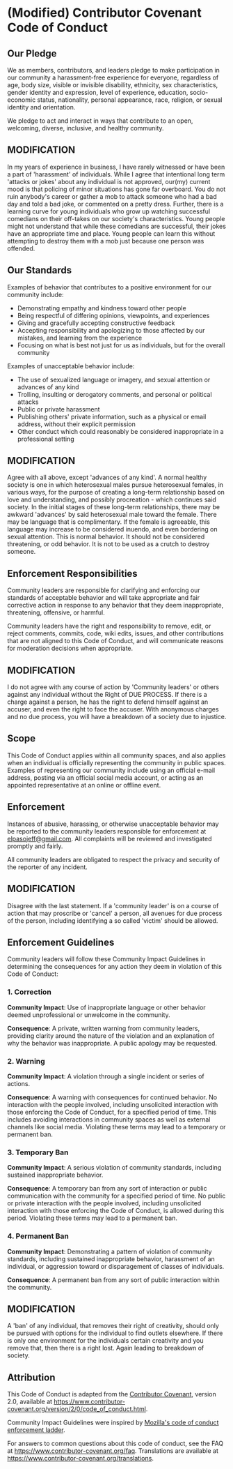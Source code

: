 # (Modified) Contributor Covenant Code of Conduct

## Our Pledge

We as members, contributors, and leaders pledge to make participation in our
community a harassment-free experience for everyone, regardless of age, body
size, visible or invisible disability, ethnicity, sex characteristics, gender
identity and expression, level of experience, education, socio-economic status,
nationality, personal appearance, race, religion, or sexual identity
and orientation.

We pledge to act and interact in ways that contribute to an open, welcoming,
diverse, inclusive, and healthy community.

## MODIFICATION

In my years of experience in business, I have rarely witnessed or have been
a part of 'harassment' of individuals.  While I agree that intentional long
term 'attacks or jokes' about any individual is not approved, our(my) current
mood is that policing of minor situations has gone far overboard. You do not
ruin anybody's career or gather a mob to attack someone who had a bad day
and told a bad joke, or commented on a pretty dress.  Further, there is a
learning curve for young individuals who grow up watching successful comedians
on their off-takes on our society's characteristics.  Young people might not
understand that while these comedians are successful, their jokes have an
appropriate time and place.  Young people can learn this without attempting
to destroy them with a mob just because one person was offended.

## Our Standards

Examples of behavior that contributes to a positive environment for our
community include:

* Demonstrating empathy and kindness toward other people
* Being respectful of differing opinions, viewpoints, and experiences
* Giving and gracefully accepting constructive feedback
* Accepting responsibility and apologizing to those affected by our mistakes,
  and learning from the experience
* Focusing on what is best not just for us as individuals, but for the
  overall community

Examples of unacceptable behavior include:

* The use of sexualized language or imagery, and sexual attention or
  advances of any kind
* Trolling, insulting or derogatory comments, and personal or political attacks
* Public or private harassment
* Publishing others' private information, such as a physical or email
  address, without their explicit permission
* Other conduct which could reasonably be considered inappropriate in a
  professional setting

## MODIFICATION

Agree with all above, except 'advances of any kind'.  A normal healthy society
is one in which heterosexual males pursue heterosexual females, in various
ways, for the purpose of creating a long-term relationship based on love and
understanding, and possibly procreation - which continues said society.  In
the initial stages of these long-term relationships, there may be awkward
'advances' by said heterosexual male toward the female.  There may be language
that is complimentary.  If the female is agreeable, this language may increase
to be considered inuendo, and even bordering on sexual attention.  This is
normal behavior.  It should not be considered threatening, or odd behavior.
It is not to be used as a crutch to destroy someone.

## Enforcement Responsibilities

Community leaders are responsible for clarifying and enforcing our standards of
acceptable behavior and will take appropriate and fair corrective action in
response to any behavior that they deem inappropriate, threatening, offensive,
or harmful.

Community leaders have the right and responsibility to remove, edit, or reject
comments, commits, code, wiki edits, issues, and other contributions that are
not aligned to this Code of Conduct, and will communicate reasons for moderation
decisions when appropriate.

## MODIFICATION

I do not agree with any course of action by 'Community leaders' or others against
any individual without the Right of DUE PROCESS.  If there is a charge against
a person, he has the right to defend himself against an accuser, and even the
right to face the accuser.  With anonymous charges and no due process, you will
have a breakdown of a society due to injustice.

## Scope

This Code of Conduct applies within all community spaces, and also applies when
an individual is officially representing the community in public spaces.
Examples of representing our community include using an official e-mail address,
posting via an official social media account, or acting as an appointed
representative at an online or offline event.

## Enforcement

Instances of abusive, harassing, or otherwise unacceptable behavior may be
reported to the community leaders responsible for enforcement at
elpasojeff@gmail.com.
All complaints will be reviewed and investigated promptly and fairly.

All community leaders are obligated to respect the privacy and security of the
reporter of any incident.

## MODIFICATION

Disagree with the last statement.  If a 'community leader' is on a course of
action that may proscribe or 'cancel' a person, all avenues for due process
of the person, including identifying a so called 'victim' should be allowed.

## Enforcement Guidelines

Community leaders will follow these Community Impact Guidelines in determining
the consequences for any action they deem in violation of this Code of Conduct:

### 1. Correction

**Community Impact**: Use of inappropriate language or other behavior deemed
unprofessional or unwelcome in the community.

**Consequence**: A private, written warning from community leaders, providing
clarity around the nature of the violation and an explanation of why the
behavior was inappropriate. A public apology may be requested.

### 2. Warning

**Community Impact**: A violation through a single incident or series
of actions.

**Consequence**: A warning with consequences for continued behavior. No
interaction with the people involved, including unsolicited interaction with
those enforcing the Code of Conduct, for a specified period of time. This
includes avoiding interactions in community spaces as well as external channels
like social media. Violating these terms may lead to a temporary or
permanent ban.

### 3. Temporary Ban

**Community Impact**: A serious violation of community standards, including
sustained inappropriate behavior.

**Consequence**: A temporary ban from any sort of interaction or public
communication with the community for a specified period of time. No public or
private interaction with the people involved, including unsolicited interaction
with those enforcing the Code of Conduct, is allowed during this period.
Violating these terms may lead to a permanent ban.

### 4. Permanent Ban

**Community Impact**: Demonstrating a pattern of violation of community
standards, including sustained inappropriate behavior,  harassment of an
individual, or aggression toward or disparagement of classes of individuals.

**Consequence**: A permanent ban from any sort of public interaction within
the community.

## MODIFICATION

A 'ban' of any individual, that removes their right of creativity, should
only be pursued with options for the individual to find outlets elsewhere.
If there is only one environment for the individuals certain creativity and
you remove that, then there is a right lost.  Again leading to breakdown
of society.

## Attribution

This Code of Conduct is adapted from the [Contributor Covenant][homepage],
version 2.0, available at
https://www.contributor-covenant.org/version/2/0/code_of_conduct.html.

Community Impact Guidelines were inspired by [Mozilla's code of conduct
enforcement ladder](https://github.com/mozilla/diversity).

[homepage]: https://www.contributor-covenant.org

For answers to common questions about this code of conduct, see the FAQ at
https://www.contributor-covenant.org/faq. Translations are available at
https://www.contributor-covenant.org/translations.
